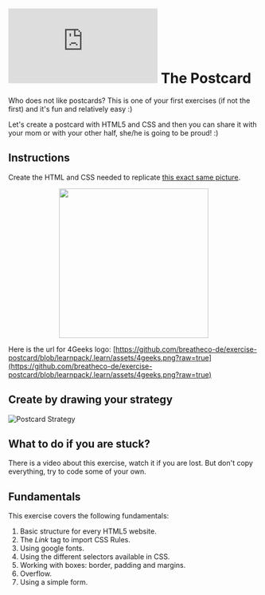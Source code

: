# ![alt text](https://assets.breatheco.de/apis/img/images.php?blob&random&cat=icon&tags=breathecode,32)  The Postcard

Who does not like postcards? This is one of your first exercises (if not the first) and it's fun and relatively easy :)

Let's create a postcard with HTML5 and CSS and then you can share it with your mom or with your other half, she/he is going to be proud! :)

## Instructions

Create the HTML and CSS needed to replicate [this exact same picture](https://github.com/breatheco-de/exercise-postcard/blob/learnpack/.learn/assets/preview.png?raw=true).

<p align="center"><img height="300px" src="https://github.com/breatheco-de/exercise-postcard/blob/learnpack/.learn/assets/preview.png?raw=true" /></p>

Here is the url for 4Geeks logo: [https://github.com/breatheco-de/exercise-postcard/blob/learnpack/.learn/assets/4geeks.png?raw=true](https://github.com/breatheco-de/exercise-postcard/blob/learnpack/.learn/assets/4geeks.png?raw=true)

## Create by drawing your strategy

![Postcard Strategy](https://github.com/breatheco-de/exercise-postcard/blob/learnpack/.learn/assets/strategy.gif?raw=true)

## What to do if you are stuck?

There is a video about this exercise, watch it if you are lost. But don't copy everything, try to code some of your own.

## Fundamentals
This exercise covers the following fundamentals:
1. Basic structure for every HTML5 website.
2. The *Link* tag to import CSS Rules.
3. Using google fonts.
3. Using the different selectors available in CSS.
4. Working with boxes: border, padding and margins.
5. Overflow.
6. Using a simple form.
